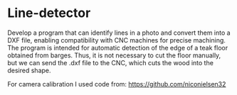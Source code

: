 # Line-detector
Develop a program that can identify lines in a photo and convert them into a DXF file, enabling compatibility with CNC machines for precise machining.
The program is intended for automatic detection of the edge of a teak floor obtained from barges.
Thus, it is not necessary to cut the floor manually, but we can send the .dxf file to the CNC, which cuts the wood into the desired shape.

For camera calibration I used code from: https://github.com/niconielsen32
